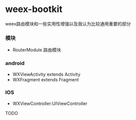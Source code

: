 # weex-bootkit

weex路由模块和一些实用性增强以及我认为比较通用重要的部分

### 模块

- RouterModule 路由模块

### android

- WXViewActivity extends Activity
- WXFragment extends Fragment

### IOS

- WXViewController:UIViewController

TODO